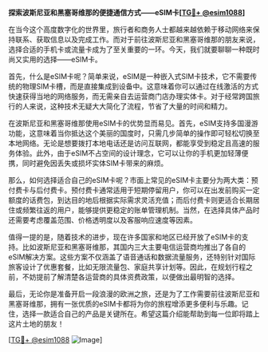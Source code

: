 **探索波斯尼亚和黑塞哥维那的便捷通信方式——eSIM卡[[TG💪+ @esim1088](https://t.me/s/esim1088)]**

在当今这个高度数字化的世界里，旅行者和商务人士都越来越依赖于移动网络来保持联系、获取信息以及完成工作。而对于前往波斯尼亚和黑塞哥维那的朋友来说，选择合适的手机卡或流量卡成为了至关重要的一环。今天，我们就要聊聊一种既时尚又实用的选择——eSIM卡。

首先，什么是eSIM卡呢？简单来说，eSIM是一种嵌入式SIM卡技术，它不需要传统的物理SIM卡槽，而是直接集成到设备中。这意味着你可以通过在线激活的方式快速获得当地的网络服务，而无需亲自去运营商门店办理实体卡。对于经常跨国旅行的人来说，这种技术无疑大大简化了流程，节省了大量的时间和精力。

在波斯尼亚和黑塞哥维那使用eSIM卡的优势显而易见。首先，eSIM支持多国漫游功能，这意味着当你抵达这个美丽的国度时，只需几步简单的操作即可轻松切换至本地网络。无论是想要拨打本地电话还是访问互联网，都能享受到稳定且高速的服务体验。此外，由于eSIM不占空间的设计理念，它可以让你的手机更加轻薄便携，同时避免因丢失或损坏实体SIM卡带来的麻烦。

那么，如何选择适合自己的eSIM卡呢？市面上常见的eSIM卡主要分为两大类：预付费卡与后付费卡。预付费卡通常适用于短期停留用户，你可以在出发前购买一定额度的话费包，到达目的地后根据实际需求灵活充值；而后付费卡则更适合长期居住或频繁往返的用户，能够提供更稳定的账单管理机制。当然，在选择具体产品时还需要考虑覆盖范围、价格透明度以及客服响应速度等因素。

值得一提的是，随着技术的进步，现在许多国家和地区已经开放了eSIM卡的支持。比如波斯尼亚和黑塞哥维那，其国内三大主要电信运营商均推出了各自的eSIM解决方案。这些方案不仅涵盖了语音通话和数据流量服务，还特别针对国际旅客设计了优惠套餐，比如无限流量包、家庭共享计划等。因此，在规划行程之前，不妨提前了解清楚各运营商的具体资费政策，以便做出最明智的选择。

最后，无论你是准备开启一段浪漫的欧洲之旅，还是为了工作需要前往波斯尼亚和黑塞哥维那，拥有一张优质的eSIM卡都将为你的旅程增添更多便利与乐趣。记住，选择一款适合自己的产品是关键所在。希望这篇介绍能帮助到每一位即将踏上这片土地的朋友！

[[TG💪+ @esim1088](https://t.me/s/esim1088) ![Image](https://i.postimg.cc/4NQfJmqS/Snipaste-2025-05-13-00-14-12.png)]